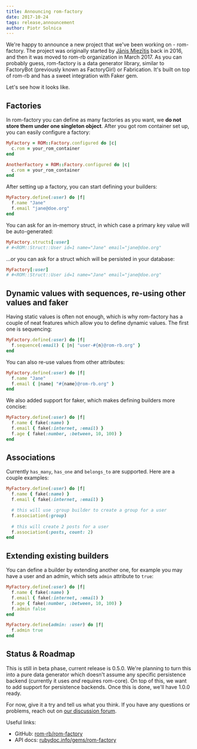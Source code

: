 ```yaml
---
title: Announcing rom-factory
date: 2017-10-24
tags: release,announcement
author: Piotr Solnica
---
```


We're happy to announce a new project that we've been working on - rom-factory. The project was originally started by [Jānis Miezītis](https://github.com/janjiss) back in 2016, and then it was moved to rom-rb organization in March 2017. As you can probably guess, rom-factory is a data generator library, similar to FactoryBot (previously known as FactoryGirl) or Fabrication. It's built on top of rom-rb and has a sweet integration with Faker gem.

Let's see how it looks like.

## Factories

In rom-factory you can define as many factories as you want, we **do not store them under one singleton object**. After you got rom container set up, you can easily configure a factory:

``` ruby
MyFactory = ROM::Factory.configured do |c|
  c.rom = your_rom_container
end

AnotherFactory = ROM::Factory.configured do |c|
  c.rom = your_rom_container
end
```

After setting up a factory, you can start defining your builders:

``` ruby
MyFactory.define(:user) do |f|
  f.name "Jane"
  f.email "jane@doe.org"
end
```

You can ask for an in-memory struct, in which case a primary key value will be auto-generated:

``` ruby
MyFactory.structs[:user]
# #<ROM::Struct::User id=1 name="Jane" email="jane@doe.org"
```

...or you can ask for a struct which will be persisted in your database:

``` ruby
MyFactory[:user]
# #<ROM::Struct::User id=1 name="Jane" email="jane@doe.org"
```

## Dynamic values with sequences, re-using other values and faker

Having static values is often not enough, which is why rom-factory has a couple of neat features which allow you to define dynamic values. The first one is sequencing:

``` ruby
MyFactory.define(:user) do |f|
  f.sequence(:email) { |n| "user-#{n}@rom-rb.org" }
end
```

You can also re-use values from other attributes:

``` ruby
MyFactory.define(:user) do |f|
  f.name "Jane"
  f.email { |name| "#{name}@rom-rb.org" }
end
```

We also added support for faker, which makes defining builders more concise:

``` ruby
MyFactory.define(:user) do |f|
  f.name { fake(:name) }
  f.email { fake(:internet, :email) }
  f.age { fake(:number, :between, 10, 100) }
end
```

## Associations

Currently `has_many`, `has_one` and `belongs_to` are supported. Here are a couple examples:

``` ruby
MyFactory.define(:user) do |f|
  f.name { fake(:name) }
  f.email { fake(:internet, :email) }

  # this will use :group builder to create a group for a user
  f.association(:group)
  
  # this will create 2 posts for a user
  f.association(:posts, count: 2)
end
```

## Extending existing builders

You can define a builder by extending another one, for example you may have a user and an admin, which sets `admin` attribute to `true`:

``` ruby
MyFactory.define(:user) do |f|
  f.name { fake(:name) }
  f.email { fake(:internet, :email) }
  f.age { fake(:number, :between, 10, 100) }
  f.admin false
end

MyFactory.define(admin: :user) do |f|
  f.admin true
end
```

## Status & Roadmap

This is still in beta phase, current release is 0.5.0. We're planning to turn this into a pure data generator which doesn't assume any specific persistence backend (currently it uses *and* requires rom-core). On top of this, we want to add support for persistence backends. Once this is done, we'll have 1.0.0 ready.

For now, give it a try and tell us what you think. If you have any questions or problems, reach out on [our discussion forum](http://discourse.rom-rb.org).

Useful links:

* GitHub: [rom-rb/rom-factory](https://github.com/rom-rb/rom-factory)
* API docs: [rubydoc.info/gems/rom-factory](http://www.rubydoc.info/gems/rom-factory/0.5.0)

